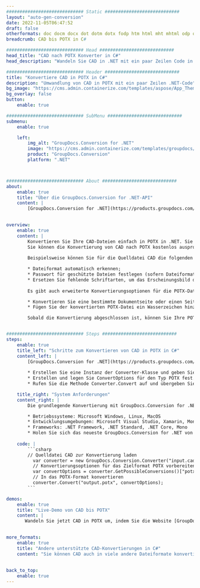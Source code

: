 ```yaml
---
############################# Static ############################
layout: "auto-gen-conversion"
date: 2022-11-05T06:47:52
draft: false
otherformats: doc docm docx dot dotm dotx fodp htm html mht mhtml odp odt otp pot potm potx pps ppsm ppsx ppt pptm pptx rtf
breadcrumb: CAD bis POTX in C#

############################# Head ############################
head_title: "CAD nach POTX Konverter in C#"
head_description: "Wandeln Sie CAD in .NET mit ein paar Zeilen Code in POTX um. Verwenden Sie die GroupDocs Document Conversion API, um über 160 Dateiformate zu konvertieren."

############################# Header ############################
title: "Konvertiere CAD in POTX in C#"
description: "Umwandlung von CAD in POTX mit ein paar Zeilen .NET-Code"
bg_image: "https://cms.admin.containerize.com/templates/aspose/App_Themes/V3/images/bg/header1.png"
bg_overlay: false
button:
    enable: true

############################# SubMenu ############################
submenu:
    enable: true

    left:
        img_alt: "GroupDocs.Conversion for .NET"
        image: "https://cms.admin.containerize.com/templates/groupdocs/images/product-logos/90x90-noborder/groupdocs-conversion-net.png"
        product: "GroupDocs.Conversion"
        platform: ".NET"



############################# About ############################
about:
    enable: true
    title: "Über die GroupDocs.Conversion for .NET-API"
    content: |
        [GroupDocs.Conversion for .NET](https://products.groupdocs.com/conversion/net/) kann verwendet werden, um Microsoft Word, Excel, PowerPoint, PDF, Visio und andere Formate zu konvertieren. GroupDocs.Conversion ist eine eigenständige API, die sich für Backend- und interne Systeme eignet, bei denen eine hohe Leistung erforderlich ist. Es ist unabhängig von Software wie Microsoft oder Open Office.
    

overview:
    enable: true
    content: |
        Konvertieren Sie Ihre CAD-Dateien einfach in POTX in .NET. Sie können nur ein paar C#-Codezeilen auf jeder Plattform Ihrer Wahl verwenden, z. B. Windows, Linux, macOS.
        Sie können die Konvertierung von CAD nach POTX kostenlos ausprobieren und die Qualität der Konvertierungsergebnisse bewerten. Neben einfachen Dateikonvertierungsszenarien können Sie erweiterte Optionen zum Laden der Quelldatei CAD und zum Speichern des Ausgabeergebnisses POTX ausprobieren. 
        
        Beispielsweise können Sie für die Quelldatei CAD die folgenden Ladeoptionen verwenden:

        * Dateiformat automatisch erkennen;
        * Passwort für geschützte Dateien festlegen (sofern Dateiformat dies unterstützt);
        * Ersetzen Sie fehlende Schriftarten, um das Erscheinungsbild des Dokuments beizubehalten.
        
        Es gibt auch erweiterte Konvertierungsoptionen für die POTX-Datei:

        * Konvertieren Sie eine bestimmte Dokumentseite oder einen Seitenbereich;
        * Fügen Sie der konvertierten POTX-Datei ein Wasserzeichen hinzu und vieles mehr.

        Sobald die Konvertierung abgeschlossen ist, können Sie Ihre POTX-Datei im lokalen Dateipfad oder auf einem Speicher von Drittanbietern wie FTP, Amazon S3, Google Drive, Dropbox usw. speichern. Bitte beachten Sie, dass Sie CAD in POTX muss keine zusätzliche Software installiert werden - wie MS Office, Open Office, Adobe Acrobat Reader etc.


############################# Steps ############################
steps:
    enable: true
    title_left: "Schritte zum Konvertieren von CAD in POTX in C#"
    content_left: |
        [GroupDocs.Conversion for .NET](https://products.groupdocs.com/conversion/net/) erleichtert Entwicklern das Konvertieren einer CAD-Datei in POTX mit wenigen Codezeilen.
        
        * Erstellen Sie eine Instanz der Converter-Klasse und geben Sie die Datei CAD mit dem vollständigen Pfad an
        * Erstellen und legen Sie ConvertOptions für den Typ POTX fest.
        * Rufen Sie die Methode Converter.Convert auf und übergeben Sie den vollständigen Pfad und das Format (POTX) als Parameter

    title_right: "System Anforderungen"
    content_right: |
        Die grundlegende Konvertierung mit GroupDocs.Conversion for .NET kann in nur wenigen einfachen Schritten durchgeführt werden. Unsere APIs werden auf allen wichtigen Plattformen und Betriebssystemen unterstützt. Stellen Sie vor dem Ausführen des folgenden Codes sicher, dass die folgenden Voraussetzungen auf Ihrem System installiert sind.

        * Betriebssysteme: Microsoft Windows, Linux, MacOS
        * Entwicklungsumgebungen: Microsoft Visual Studio, Xamarin, MonoDevelop
        * Frameworks: .NET Framework, .NET Standard, .NET Core, Mono
        * Holen Sie sich das neueste GroupDocs.Conversion for .NET von [Nuget](https://www.nuget.org/packages/groupdocs.conversion)
         
    code: |
        ```csharp    
        // Quelldatei CAD zur Konvertierung laden
          var converter = new GroupDocs.Conversion.Converter("input.cad");
          // Konvertierungsoptionen für das Zielformat POTX vorbereiten
          var convertOptions = converter.GetPossibleConversions()["potx"].ConvertOptions;
          // In das POTX-Format konvertieren
          converter.Convert("output.potx", convertOptions);
        ```

demos:
    enable: true
    title: "Live-Demo von CAD bis POTX"
    content: |
       Wandeln Sie jetzt CAD in POTX um, indem Sie die Website [GroupDocs.Conversion App](https://products.groupdocs.app/conversion/family) besuchen. Die Online-Demo hat die folgenden Vorteile
          

more_formats:
    enable: true
    title: "Andere unterstützte CAD-Konvertierungen in C#"
    content: "Sie können CAD auch in viele andere Dateiformate konvertieren. Bitte sehen Sie sich die Liste unten an."
       
       
back_to_top:
    enable: true
---
```

